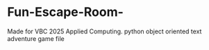 # Fun-Escape-Room-
Made for VBC 2025 Applied Computing.
python object oriented text  adventure game file
